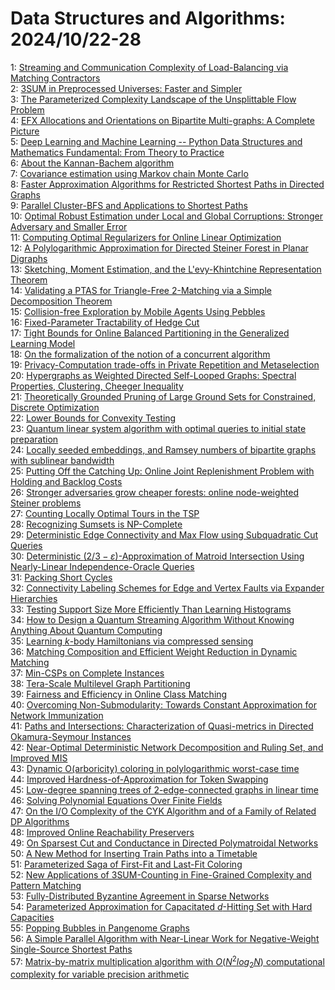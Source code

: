 # Data Structures and Algorithms: 2024/10/22-28  
1: [Streaming and Communication Complexity of Load-Balancing via Matching  Contractors](https://doi.org/10.48550/arXiv.2410.16094)  
2: [3SUM in Preprocessed Universes: Faster and Simpler](https://doi.org/10.48550/arXiv.2410.16784)  
3: [The Parameterized Complexity Landscape of the Unsplittable Flow Problem](https://doi.org/10.48550/arXiv.2410.16964)  
4: [EFX Allocations and Orientations on Bipartite Multi-graphs: A Complete  Picture](https://doi.org/10.48550/arXiv.2410.17002)  
5: [Deep Learning and Machine Learning -- Python Data Structures and  Mathematics Fundamental: From Theory to Practice](https://doi.org/10.48550/arXiv.2410.19849)  
6: [About the Kannan-Bachem algorithm](https://doi.org/10.48550/arXiv.2411.02422)  
7: [Covariance estimation using Markov chain Monte Carlo](https://doi.org/10.48550/arXiv.2410.17147)  
8: [Faster Approximation Algorithms for Restricted Shortest Paths in  Directed Graphs](https://doi.org/10.48550/arXiv.2410.17179)  
9: [Parallel Cluster-BFS and Applications to Shortest Paths](https://doi.org/10.48550/arXiv.2410.17226)  
10: [Optimal Robust Estimation under Local and Global Corruptions: Stronger  Adversary and Smaller Error](https://doi.org/10.48550/arXiv.2410.17230)  
11: [Computing Optimal Regularizers for Online Linear Optimization](https://doi.org/10.48550/arXiv.2410.17336)  
12: [A Polylogarithmic Approximation for Directed Steiner Forest in Planar  Digraphs](https://doi.org/10.48550/arXiv.2410.17403)  
13: [Sketching, Moment Estimation, and the L\'evy-Khintchine Representation  Theorem](https://doi.org/10.48550/arXiv.2410.17426)  
14: [Validating a PTAS for Triangle-Free 2-Matching via a Simple  Decomposition Theorem](https://doi.org/10.48550/arXiv.2410.17508)  
15: [Collision-free Exploration by Mobile Agents Using Pebbles](https://doi.org/10.48550/arXiv.2410.17542)  
16: [Fixed-Parameter Tractability of Hedge Cut](https://doi.org/10.48550/arXiv.2410.17641)  
17: [Tight Bounds for Online Balanced Partitioning in the Generalized  Learning Model](https://doi.org/10.48550/arXiv.2410.17777)  
18: [On the formalization of the notion of a concurrent algorithm](https://doi.org/10.48550/arXiv.2410.17821)  
19: [Privacy-Computation trade-offs in Private Repetition and Metaselection](https://doi.org/10.48550/arXiv.2410.19012)  
20: [Hypergraphs as Weighted Directed Self-Looped Graphs: Spectral  Properties, Clustering, Cheeger Inequality](https://doi.org/10.48550/arXiv.2411.03331)  
21: [Theoretically Grounded Pruning of Large Ground Sets for Constrained,  Discrete Optimization](https://doi.org/10.48550/arXiv.2410.17945)  
22: [Lower Bounds for Convexity Testing](https://doi.org/10.48550/arXiv.2410.17958)  
23: [Quantum linear system algorithm with optimal queries to initial state  preparation](https://doi.org/10.48550/arXiv.2410.18178)  
24: [Locally seeded embeddings, and Ramsey numbers of bipartite graphs with  sublinear bandwidth](https://doi.org/10.48550/arXiv.2410.18223)  
25: [Putting Off the Catching Up: Online Joint Replenishment Problem with  Holding and Backlog Costs](https://doi.org/10.48550/arXiv.2410.18535)  
26: [Stronger adversaries grow cheaper forests: online node-weighted Steiner  problems](https://doi.org/10.48550/arXiv.2410.18542)  
27: [Counting Locally Optimal Tours in the TSP](https://doi.org/10.48550/arXiv.2410.18650)  
28: [Recognizing Sumsets is NP-Complete](https://doi.org/10.48550/arXiv.2410.18661)  
29: [Deterministic Edge Connectivity and Max Flow using Subquadratic Cut  Queries](https://doi.org/10.48550/arXiv.2410.18704)  
30: [Deterministic $(2/3-\varepsilon)$-Approximation of Matroid Intersection  Using Nearly-Linear Independence-Oracle Queries](https://doi.org/10.48550/arXiv.2410.18820)  
31: [Packing Short Cycles](https://doi.org/10.48550/arXiv.2410.18878)  
32: [Connectivity Labeling Schemes for Edge and Vertex Faults via Expander  Hierarchies](https://doi.org/10.48550/arXiv.2410.18885)  
33: [Testing Support Size More Efficiently Than Learning Histograms](https://doi.org/10.48550/arXiv.2410.18915)  
34: [How to Design a Quantum Streaming Algorithm Without Knowing Anything  About Quantum Computing](https://doi.org/10.48550/arXiv.2410.18922)  
35: [Learning $k$-body Hamiltonians via compressed sensing](https://doi.org/10.48550/arXiv.2410.18928)  
36: [Matching Composition and Efficient Weight Reduction in Dynamic Matching](https://doi.org/10.48550/arXiv.2410.18936)  
37: [Min-CSPs on Complete Instances](https://doi.org/10.48550/arXiv.2410.19066)  
38: [Tera-Scale Multilevel Graph Partitioning](https://doi.org/10.48550/arXiv.2410.19119)  
39: [Fairness and Efficiency in Online Class Matching](https://doi.org/10.48550/arXiv.2410.19163)  
40: [Overcoming Non-Submodularity: Towards Constant Approximation for Network  Immunization](https://doi.org/10.48550/arXiv.2410.19205)  
41: [Paths and Intersections: Characterization of Quasi-metrics in Directed  Okamura-Seymour Instances](https://doi.org/10.48550/arXiv.2410.19246)  
42: [Near-Optimal Deterministic Network Decomposition and Ruling Set, and  Improved MIS](https://doi.org/10.48550/arXiv.2410.19516)  
43: [Dynamic O(arboricity) coloring in polylogarithmic worst-case time](https://doi.org/10.48550/arXiv.2410.19536)  
44: [Improved Hardness-of-Approximation for Token Swapping](https://doi.org/10.48550/arXiv.2410.19638)  
45: [Low-degree spanning trees of $2$-edge-connected graphs in linear time](https://doi.org/10.48550/arXiv.2410.20137)  
46: [Solving Polynomial Equations Over Finite Fields](https://doi.org/10.48550/arXiv.2410.20162)  
47: [On the I/O Complexity of the CYK Algorithm and of a Family of Related DP  Algorithms](https://doi.org/10.48550/arXiv.2410.20337)  
48: [Improved Online Reachability Preservers](https://doi.org/10.48550/arXiv.2410.20471)  
49: [On Sparsest Cut and Conductance in Directed Polymatroidal Networks](https://doi.org/10.48550/arXiv.2410.20525)  
50: [A New Method for Inserting Train Paths into a Timetable](https://doi.org/10.48550/arXiv.2410.20561)  
51: [Parameterized Saga of First-Fit and Last-Fit Coloring](https://doi.org/10.48550/arXiv.2410.20629)  
52: [New Applications of 3SUM-Counting in Fine-Grained Complexity and Pattern  Matching](https://doi.org/10.48550/arXiv.2410.20764)  
53: [Fully-Distributed Byzantine Agreement in Sparse Networks](https://doi.org/10.48550/arXiv.2410.20865)  
54: [Parameterized Approximation for Capacitated $d$-Hitting Set with Hard  Capacities](https://doi.org/10.48550/arXiv.2410.20900)  
55: [Popping Bubbles in Pangenome Graphs](https://doi.org/10.48550/arXiv.2410.20932)  
56: [A Simple Parallel Algorithm with Near-Linear Work for Negative-Weight  Single-Source Shortest Paths](https://doi.org/10.48550/arXiv.2410.20959)  
57: [Matrix-by-matrix multiplication algorithm with $O(N^2log_2N)$  computational complexity for variable precision arithmetic](https://doi.org/10.48550/arXiv.2410.21050)  